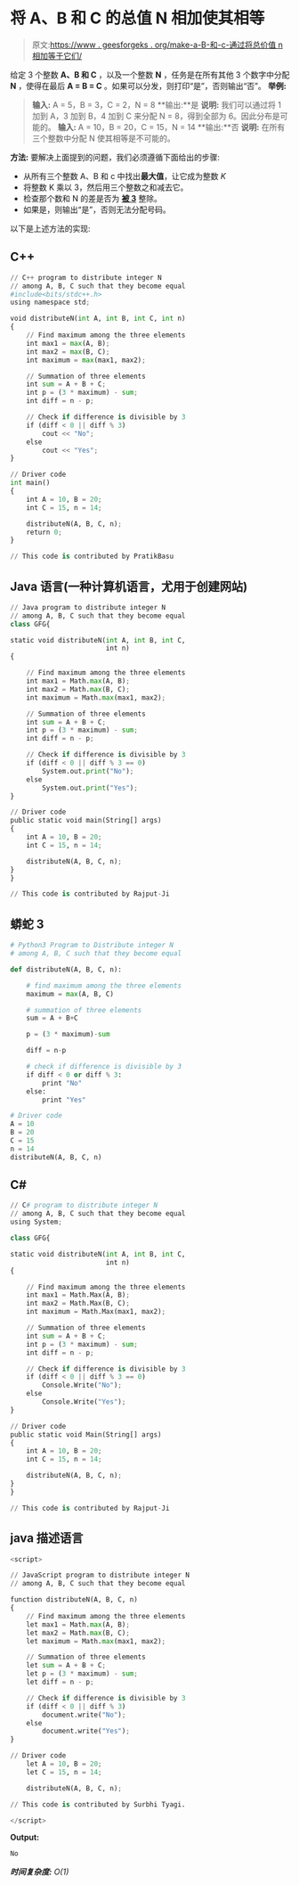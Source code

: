 # 将 A、B 和 C 的总值 N 相加使其相等

> 原文:[https://www . geesforgeks . org/make-a-B-和-c-通过将总价值 n 相加等于它们/](https://www.geeksforgeeks.org/make-a-b-and-c-equal-by-adding-total-value-n-to-them/)

给定 3 个整数 **A、B 和 C** ，以及一个整数 **N** ，任务是在所有其他 3 个数字中分配 **N** ，使得在最后 **A = B = C** 。如果可以分发，则打印“是”，否则输出“否”。
**举例:**

> **输入:** A = 5，B = 3，C = 2，N = 8
> **输出:**是
> **说明:**
> 我们可以通过将 1 加到 A，3 加到 B，4 加到 C 来分配 N = 8，得到全部为 6。因此分布是可能的。
> **输入:** A = 10，B = 20，C = 15，N = 14
> **输出:**否
> **说明:**
> 在所有三个整数中分配 N 使其相等是不可能的。

**方法:**
要解决上面提到的问题，我们必须遵循下面给出的步骤:

*   从所有三个整数 A、B 和 c 中找出**最大值**，让它成为整数 *K*
*   将整数 K 乘以 3，然后用三个整数之和减去它。
*   检查那个数和 N 的差是否为 [**被 3**](https://www.geeksforgeeks.org/check-large-number-divisible-3-not/) 整除。
*   如果是，则输出“是”，否则无法分配号码。

以下是上述方法的实现:

## C++

```py
// C++ program to distribute integer N
// among A, B, C such that they become equal
#include<bits/stdc++.h>
using namespace std;

void distributeN(int A, int B, int C, int n)
{
    // Find maximum among the three elements
    int max1 = max(A, B);
    int max2 = max(B, C);
    int maximum = max(max1, max2);

    // Summation of three elements
    int sum = A + B + C;
    int p = (3 * maximum) - sum;
    int diff = n - p;

    // Check if difference is divisible by 3
    if (diff < 0 || diff % 3)
        cout << "No";
    else
        cout << "Yes";
}

// Driver code
int main()
{
    int A = 10, B = 20;
    int C = 15, n = 14;

    distributeN(A, B, C, n);
    return 0;
}

// This code is contributed by PratikBasu
```

## Java 语言(一种计算机语言，尤用于创建网站)

```py
// Java program to distribute integer N
// among A, B, C such that they become equal
class GFG{

static void distributeN(int A, int B, int C,
                        int n)
{

    // Find maximum among the three elements
    int max1 = Math.max(A, B);
    int max2 = Math.max(B, C);
    int maximum = Math.max(max1, max2);

    // Summation of three elements
    int sum = A + B + C;
    int p = (3 * maximum) - sum;
    int diff = n - p;

    // Check if difference is divisible by 3
    if (diff < 0 || diff % 3 == 0)
        System.out.print("No");
    else
        System.out.print("Yes");
}

// Driver code
public static void main(String[] args)
{
    int A = 10, B = 20;
    int C = 15, n = 14;

    distributeN(A, B, C, n);
}
}

// This code is contributed by Rajput-Ji
```

## 蟒蛇 3

```py
# Python3 Program to Distribute integer N
# among A, B, C such that they become equal

def distributeN(A, B, C, n):

    # find maximum among the three elements
    maximum = max(A, B, C)

    # summation of three elements
    sum = A + B+C

    p = (3 * maximum)-sum

    diff = n-p

    # check if difference is divisible by 3
    if diff < 0 or diff % 3:
        print "No"
    else:
        print "Yes"

# Driver code
A = 10
B = 20
C = 15
n = 14
distributeN(A, B, C, n)
```

## C#

```py
// C# program to distribute integer N
// among A, B, C such that they become equal
using System;

class GFG{

static void distributeN(int A, int B, int C,
                        int n)
{

    // Find maximum among the three elements
    int max1 = Math.Max(A, B);
    int max2 = Math.Max(B, C);
    int maximum = Math.Max(max1, max2);

    // Summation of three elements
    int sum = A + B + C;
    int p = (3 * maximum) - sum;
    int diff = n - p;

    // Check if difference is divisible by 3
    if (diff < 0 || diff % 3 == 0)
        Console.Write("No");
    else
        Console.Write("Yes");
}

// Driver code
public static void Main(String[] args)
{
    int A = 10, B = 20;
    int C = 15, n = 14;

    distributeN(A, B, C, n);
}
}

// This code is contributed by Rajput-Ji
```

## java 描述语言

```py
<script>

// JavaScript program to distribute integer N
// among A, B, C such that they become equal

function distributeN(A, B, C, n)
{
    // Find maximum among the three elements
    let max1 = Math.max(A, B);
    let max2 = Math.max(B, C);
    let maximum = Math.max(max1, max2);

    // Summation of three elements
    let sum = A + B + C;
    let p = (3 * maximum) - sum;
    let diff = n - p;

    // Check if difference is divisible by 3
    if (diff < 0 || diff % 3)
        document.write("No");
    else
        document.write("Yes");
}

// Driver code
    let A = 10, B = 20;
    let C = 15, n = 14;

    distributeN(A, B, C, n);

// This code is contributed by Surbhi Tyagi.

</script>
```

**Output:** 

```py
No
```

***时间复杂度:** O(1)*